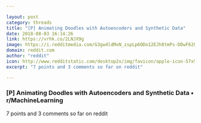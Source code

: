 ```yaml
---

layout: post
category: threads
title: "[P] Animating Doodles with Autoencoders and Synthetic Data"
date: 2018-08-03 16:14:26
link: https://vrhk.co/2LNJX9g
image: https://i.redditmedia.com/G3gw4ldMxN_zspLp6ODo12EJh8tmPs-DDwF620jwXTk.jpg?w=216&s=cebb66516419fc2bc0113c590e104aa0
domain: reddit.com
author: "reddit"
icon: http://www.redditstatic.com/desktop2x/img/favicon/apple-icon-57x57.png
excerpt: "7 points and 3 comments so far on reddit"

---
```


### [P] Animating Doodles with Autoencoders and Synthetic Data • r/MachineLearning

7 points and 3 comments so far on reddit